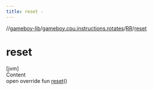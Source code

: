 ```yaml
---
title: reset -
---
```

//[gameboy-lib](../../index.md)/[gameboy.cpu.instructions.rotates](../index.md)/[RR](index.md)/[reset](reset.md)



# reset  
[jvm]  
Content  
open override fun [reset](reset.md)()  



